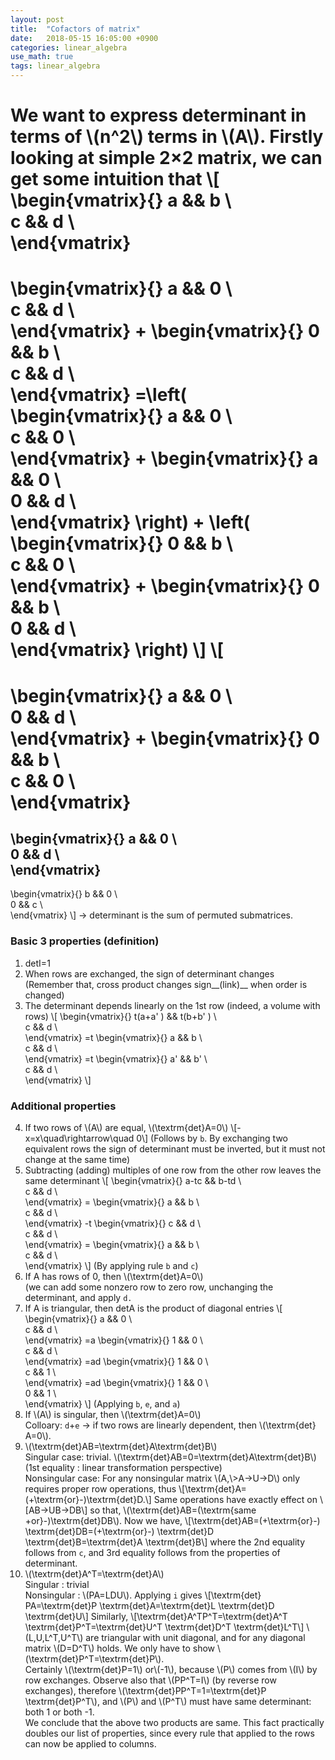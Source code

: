 ```yaml
---
layout: post
title:  "Cofactors of matrix"
date:   2018-05-15 16:05:00 +0900
categories: linear_algebra
use_math: true
tags: linear_algebra
---
```

We want to express determinant in terms of \\(n^2\\) terms in \\(A\\). Firstly looking at simple 2×2 matrix, we can get some intuition that
\\[
\begin{vmatrix}{}
	a && b \\\
	c && d \\\
\end{vmatrix}
=
\begin{vmatrix}{}
	a && 0 \\\
	c && d \\\
\end{vmatrix}
+
\begin{vmatrix}{}
	0 && b \\\
	c && d \\\
\end{vmatrix}
=\left(
\begin{vmatrix}{}
	a && 0 \\\
	c && 0 \\\
\end{vmatrix}
+
\begin{vmatrix}{}
	a && 0 \\\
	0 && d \\\
\end{vmatrix}
\right)
+
\left(
\begin{vmatrix}{}
	0 && b \\\
	c && 0 \\\
\end{vmatrix}
+
\begin{vmatrix}{}
	0 && b \\\
	0 && d \\\
\end{vmatrix}
\right)
\\]
\\[
=
\begin{vmatrix}{}
	a && 0 \\\
	0 && d \\\
\end{vmatrix}
+
\begin{vmatrix}{}
	0 && b \\\
	c && 0 \\\
\end{vmatrix}
=
\begin{vmatrix}{}
	a && 0 \\\
	0 && d \\\
\end{vmatrix}
-
\begin{vmatrix}{}
	b && 0 \\\
	0 && c \\\
\end{vmatrix}
\\]
→ determinant is the sum of permuted submatrices. 
### Basic 3 properties (definition)
1. det⁡I=1
2. When rows are exchanged, the sign of determinant changes  
(Remember that, cross product changes sign__(link)__ when order is changed)
3. The determinant depends linearly on the 1st row (indeed, a volume with rows)
\\[
\begin{vmatrix}{}
	t(a+a' ) && t(b+b' ) \\\
	c && d \\\
\end{vmatrix}
=t
\begin{vmatrix}{}
	a && b \\\
	c && d \\\
\end{vmatrix}
=t
\begin{vmatrix}{}
	a' && b' \\\
	c && d \\\
\end{vmatrix}
\\]
### Additional properties
4. If two rows of \\(A\\) are equal, \\(\textrm\{det\}⁡A=0\\)
\\[-x=x\quad\rightarrow\quad 0\\]
(Follows by `b`. By exchanging two equivalent rows the sign of determinant must be inverted, but it must not change at the same time)
5. Subtracting (adding) multiples of one row from the other row leaves the same determinant
\\[
\begin{vmatrix}{}
	a-tc && b-td \\\
	c && d \\\
\end{vmatrix}
=
\begin{vmatrix}{}
	a && b \\\
	c && d \\\
\end{vmatrix}
-t
\begin{vmatrix}{}
	c && d \\\
	c && d \\\
\end{vmatrix}
=
\begin{vmatrix}{}
	a && b \\\
	c && d \\\
\end{vmatrix}
\\]
(By applying rule `b` and `c`)
6. If A has rows of 0, then \\(\textrm\{det\}⁡A=0\\)  
(we can add some nonzero row to zero row, unchanging the determinant, and apply `d.` <br/>
7. If A is triangular, then det⁡A is the product of diagonal entries
\\[
\begin{vmatrix}{}
	a && 0 \\\
	c && d \\\
\end{vmatrix}
=a
\begin{vmatrix}{}
	1 && 0 \\\
	c && d \\\
\end{vmatrix}
=ad
\begin{vmatrix}{}
	1 && 0 \\\
	c && 1 \\\
\end{vmatrix}
=ad
\begin{vmatrix}{}
	1 && 0 \\\
	0 && 1 \\\
\end{vmatrix}
\\]
(Applying `b`, `e`, and `a`) <br/>
8. If \\(A\\) is singular, then \\(\textrm\{det\}⁡A=0\\)  
Colloary: `d`+`e` → if two rows are linearly dependent, then \\(\textrm\{det\}⁡A=0\\).
9. \\(\textrm\{det\}⁡AB=\textrm\{det\}⁡A\textrm\{det\}⁡B\\)  <br/>
Singular case: trivial. \\(\textrm\{det\}⁡AB=0=\textrm\{det\}⁡A\textrm\{det\}⁡B\\)  
(1st equality : linear transformation perspective)  
Nonsingular case: For any nonsingular matrix \\(A,\\>A→U→D\\) only requires proper row operations, thus 
\\[\textrm\{det\}⁡A=(+\textrm\{or\}-)\textrm\{det\}⁡D.\\]
Same operations have exactly effect on
\\[AB→UB→DB\\]
so that, \\(\textrm\{det\}⁡AB=(\textrm\{same +or\}-)\textrm\{det\}⁡DB\\).
Now we have,
\\[\textrm\{det⁡\}AB=(+\textrm\{or\}-) \textrm\{det\}⁡DB=(+\textrm\{or\}-) \textrm\{det⁡\}D  \textrm\{det⁡\}B=\textrm\{det\}⁡A  \textrm\{det\}⁡B\\]
where the 2nd equality follows from `c`, and 3rd equality follows from the properties of determinant.
10. \\(\textrm\{det\}⁡A^T=\textrm\{det\}⁡A\\)  
	Singular : trivial  
	Nonsingular : \\(PA=LDU\\). Applying `i` gives
\\[\textrm\{det\}⁡PA=\textrm\{det\}⁡P \textrm\{det\}⁡A=\textrm\{det\}⁡L \textrm\{det\}⁡D \textrm\{det\}⁡U\\]
Similarly,
\\[\textrm\{det\}⁡A^TP^T=\textrm\{det\}⁡A^T \textrm\{det\}P^T=\textrm\{det\}⁡U^T \textrm\{det\}⁡D^T \textrm\{det\}⁡L^T\\]
\\(L,U,L^T,U^T\\) are triangular with unit diagonal, and for any diagonal matrix \\(D=D^T\\) holds. We only have to show \\(\textrm\{det\}P^T=\textrm\{det\}P\\).  
Certainly \\(\textrm\{det\}⁡P=1\\) or\\(-1\\), because \\(P\\) comes from \\(I\\) by row exchanges. Observe also that \\(PP^T=I\\) (by reverse row exchanges), therefore \\(\textrm\{det⁡\}PP^T=1=\textrm\{det\}⁡P \textrm\{det\}P^T\\), and \\(P\\) and \\(P^T\\) must have same determinant: both 1 or both -1.   
We conclude that the above two products are same. This fact practically doubles our list of properties, since every rule that applied to the rows can now be applied to columns.
